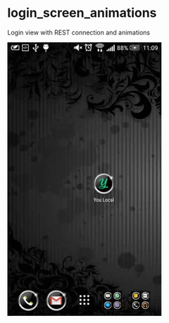# login_screen_animations

Login view with REST connection and animations

<p>
  <img src="./DEMO/login_screen_animations.gif" width="350" />
</p>

